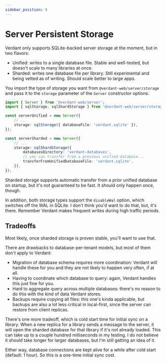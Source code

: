```yaml
---
sidebar_position: 9
---
```


# Server Persistent Storage

Verdant only supports SQLite-backed server storage at the moment, but in two flavors:

- Unified: writes to a single database file. Stable and well-tested, but doesn't scale to many libraries at once.
- Sharded: writes one database file per library. Still experimental and being vetted as of writing. Should scale better to large apps.

You import the type of storage you want from `@verdant-web/server/storage` and pass it to the `storage` parameter of the `Server` constructor options.

```ts
import { Server } from '@verdant-web/server';
import { sqlStorage, sqlShardStorage } from '@verdant-web/server/storage';

const serverUnified = new Server({
	// ...
	storage: sqlStorage({ databaseFile: 'verdant.sqlite' }),
});

const serverSharded = new Server({
	// ...
	storage: sqlShardStorage({
		databasesDirectory: 'verdant-databases',
		// you can transfer from a previous unified database...
		transferFromUnifiedDatabaseFile: 'verdant.sqlite',
	}),
});
```

Sharded storage supports automatic transfer from a prior unified database on startup, but it's not guaranteed to be fast. It should only happen once, though.

In addition, both storage types support the `disableWal` option, which switches off the WAL in SQLite. I don't think you'd want to do that, but, it's there. Remember Verdant makes frequent writes during high traffic periods.

## Tradeoffs

Most likely, once sharded storage is proven stable, you'll want to use that.

There are drawbacks to database-per-tenant models, but most of them don't apply to Verdant:

- Migration of database schema requires more coordination: Verdant will handle these for you and they are not likely to happen very often, if at all.
- Having to coordinate which database to query: again, Verdant handles this just fine for you.
- Hard to aggregate query across multiple databases: there's no reason to do this with the kind of data Verdant stores.
- Backups require copying all files: this one's kinda applicable, but backups are also a lot less critical in local-first, since the server can restore from client replicas.

There's one more tradeoff, which is cold start time for initial sync on a library. When a new replica for a library sends a message to the server, it will open the sharded database for that library if it's not already loaded. This can take up to a couple hundred milliseconds in my testing. I do not believe it should take longer for larger databases, but I'm still getting an idea of it.

Either way, database connections are kept alive for a while after cold start (default: 1 hour). So this is a one-time initial sync cost.
